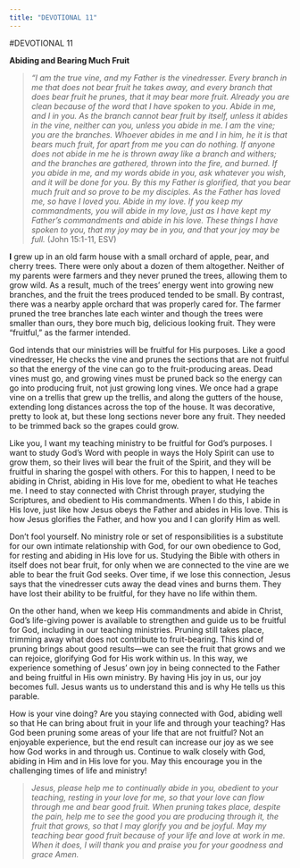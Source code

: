 ```yaml
---
title: "DEVOTIONAL 11"
---
```

#DEVOTIONAL 11

**Abiding and Bearing Much Fruit**

> *“I am the true vine, and my Father is the vinedresser. Every branch
> in me that does not bear fruit he takes away, and every branch that
> does bear fruit he prunes, that it may bear more fruit. Already you
> are clean because of the word that I have spoken to you. Abide in me,
> and I in you. As the branch cannot bear fruit by itself, unless it
> abides in the vine, neither can you, unless you abide in me. I am the
> vine; you are the branches. Whoever abides in me and I in him, he it
> is that bears much fruit, for apart from me you can do nothing. If
> anyone does not abide in me he is thrown away like a branch and
> withers; and the branches are gathered, thrown into the fire, and
> burned. If you abide in me, and my words abide in you, ask whatever
> you wish, and it will be done for you. By this my Father is glorified,
> that you bear much fruit and so prove to be my disciples. As the
> Father has loved me, so have I loved you. Abide in my love. If you
> keep my commandments, you will abide in my love, just as I have kept
> my Father’s commandments and abide in his love. These things I have
> spoken to you, that my joy may be in you, and that your joy may be
> full.* (John 15:1-11, ESV)

**I** grew up in an old farm house with a small orchard of apple, pear,
and cherry trees. There were only about a dozen of them altogether.
Neither of my parents were farmers and they never pruned the trees,
allowing them to grow wild. As a result, much of the trees’ energy went
into growing new branches, and the fruit the trees produced tended to be
small. By contrast, there was a nearby apple orchard that was properly
cared for. The farmer pruned the tree branches late each winter and
though the trees were smaller than ours, they bore much big, delicious
looking fruit. They were “fruitful,” as the farmer intended.

God intends that our ministries will be fruitful for His purposes. Like
a good vinedresser, He checks the vine and prunes the sections that are
not fruitful so that the energy of the vine can go to the
fruit-producing areas. Dead vines must go, and growing vines must be
pruned back so the energy can go into producing fruit, not just growing
long vines. We once had a grape vine on a trellis that grew up the
trellis, and along the gutters of the house, extending long distances
across the top of the house. It was decorative, pretty to look at, but
these long sections never bore any fruit. They needed to be trimmed back
so the grapes could grow.

Like you, I want my teaching ministry to be fruitful for God’s purposes.
I want to study God’s Word with people in ways the Holy Spirit can use
to grow them, so their lives will bear the fruit of the Spirit, and they
will be fruitful in sharing the gospel with others. For this to happen,
I need to be abiding in Christ, abiding in His love for me, obedient to
what He teaches me. I need to stay connected with Christ through prayer,
studying the Scriptures, and obedient to His commandments. When I do
this, I abide in His love, just like how Jesus obeys the Father and
abides in His love. This is how Jesus glorifies the Father, and how you
and I can glorify Him as well.

Don’t fool yourself. No ministry role or set of responsibilities is a
substitute for our own intimate relationship with God, for our own
obedience to God, for resting and abiding in His love for us. Studying
the Bible with others in itself does not bear fruit, for only when we
are connected to the vine are we able to bear the fruit God seeks. Over
time, if we lose this connection, Jesus says that the vinedresser cuts
away the dead vines and burns them. They have lost their ability to be
fruitful, for they have no life within them.

On the other hand, when we keep His commandments and abide in Christ,
God’s life-giving power is available to strengthen and guide us to be
fruitful for God, including in our teaching ministries. Pruning still
takes place, trimming away what does not contribute to fruit-bearing.
This kind of pruning brings about good results—we can see the fruit that
grows and we can rejoice, glorifying God for His work within us. In this
way, we experience something of Jesus’ own joy in being connected to the
Father and being fruitful in His own ministry. By having His joy in us,
our joy becomes full. Jesus wants us to understand this and is why He
tells us this parable.

How is your vine doing? Are you staying connected with God, abiding well
so that He can bring about fruit in your life and through your teaching?
Has God been pruning some areas of your life that are not fruitful? Not
an enjoyable experience, but the end result can increase our joy as we
see how God works in and through us. Continue to walk closely with God,
abiding in Him and in His love for you. May this encourage you in the
challenging times of life and ministry!

> *Jesus, please help me to continually abide in you, obedient to your
> teaching, resting in your love for me, so that your love can flow
> through me and bear good fruit. When pruning takes place, despite the
> pain, help me to see the good you are producing through it, the fruit
> that grows, so that I may glorify you and be joyful. May my teaching
> bear good fruit because of your life and love at work in me. When it
> does, I will thank you and praise you for your goodness and grace
> Amen.*
